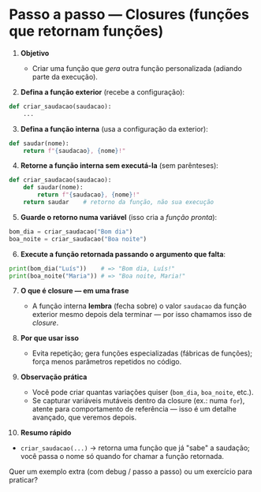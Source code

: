 # Passo a passo — **Closures** (funções que retornam funções)

1. **Objetivo**

   * Criar uma função que *gera* outra função personalizada (adiando parte da execução).

2. **Defina a função exterior** (recebe a configuração):

```python
def criar_saudacao(saudacao):
    ...
```

3. **Defina a função interna** (usa a configuração da exterior):

```python
def saudar(nome):
    return f"{saudacao}, {nome}!"
```

4. **Retorne a função interna sem executá-la** (sem parênteses):

```python
def criar_saudacao(saudacao):
    def saudar(nome):
        return f"{saudacao}, {nome}!"
    return saudar    # retorno da função, não sua execução
```

5. **Guarde o retorno numa variável** (isso cria a *função pronta*):

```python
bom_dia = criar_saudacao("Bom dia")
boa_noite = criar_saudacao("Boa noite")
```

6. **Execute a função retornada passando o argumento que falta**:

```python
print(bom_dia("Luís"))    # => "Bom dia, Luís!"
print(boa_noite("Maria")) # => "Boa noite, Maria!"
```

7. **O que é closure — em uma frase**

   * A função interna **lembra** (fecha sobre) o valor `saudacao` da função exterior mesmo depois dela terminar — por isso chamamos isso de *closure*.

8. **Por que usar isso**

   * Evita repetição; gera funções especializadas (fábricas de funções); força menos parâmetros repetidos no código.

9. **Observação prática**

   * Você pode criar quantas variações quiser (`bom_dia`, `boa_noite`, etc.).
   * Se capturar variáveis mutáveis dentro da closure (ex.: numa `for`), atente para comportamento de referência — isso é um detalhe avançado, que veremos depois.

10. **Resumo rápido**

* `criar_saudacao(...)` → retorna uma função que já "sabe" a saudação; você passa o nome só quando for chamar a função retornada.

Quer um exemplo extra (com debug / passo a passo) ou um exercício para praticar?
